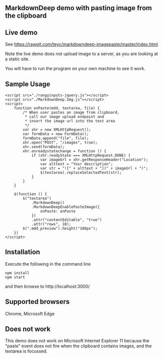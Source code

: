 MarkdownDeep demo with pasting image from the clipboard
--------------------------------------------------------

## Live demo

See https://rawgit.com/teyc/markdowndeep-imagepaste/master/index.html

Note the live demo does not upload image to a server,
as you are looking at a static site.

You will have to run the program on your own machine
to see it work.

## Sample Usage


    <script src="./rangyinputs-jquery.js"></script>
    <script src="./MarkdownDeep.Img.js"></script>
    <script>
        function onPaste(mdd, textarea, file) {
            /* When user pastes an image from clipboard,
             * call our image upload endpoint and
             * insert the image url into the text area
             */
            var xhr = new XMLHttpRequest();
            var formData = new FormData();
            formData.append("file", file);
            xhr.open("POST", "/images", true);
            xhr.send(formData);
            xhr.onreadystatechange = function () {
                if (xhr.readyState === XMLHttpRequest.DONE) {
                    var imageUrl = xhr.getResponseHeader("Location");
                    var alttext = "Your description";
                    var str = "![" + alttext + "](" + imageUrl + ")";
                    $(textarea).replaceSelectedText(str);
                }
            }
        }

        $(function () {
            $("textarea")
                .MarkdownDeep()
                .MarkdownDeepEnablePasteImage({
                    onPaste: onPaste
                })
                .attr("contentEditable", "true")
                .attr("rows", 10);
            $(".mdd_preview").height("180px");
        })
    </script>
    
  ## Installation

Execute the following in the command line

    npm install
    npm start

and then browse to http://localhost:3000/

## Supported browsers

Chrome, Microsoft Edge

## Does not work

This demo does not work on Microsoft Internet Explorer 11
because the "paste" event does not fire when the clipboard
contains images, and the textarea is focussed.



